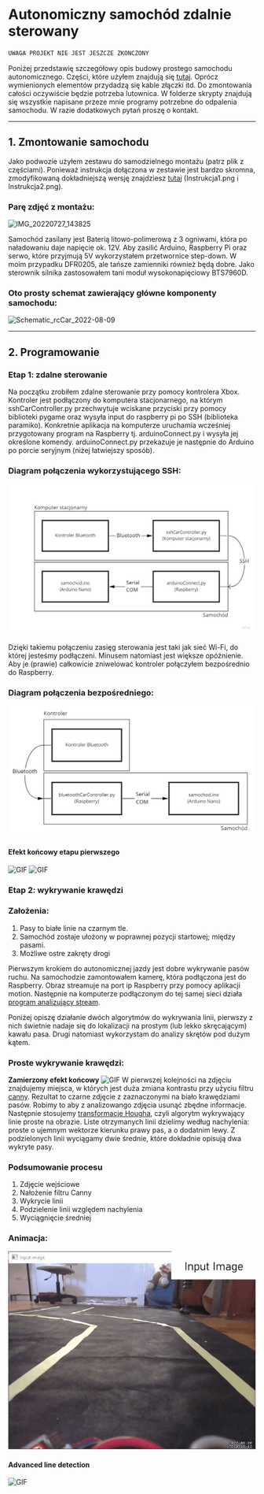 # Autonomiczny samochód zdalnie sterowany
```python
UWAGA PROJEKT NIE JEST JESZCZE ZKONCZONY
```
Poniżej przedstawię szczegółowy opis budowy prostego samochodu autonomicznego. Części, które użyłem znajdują się [tutaj](https://github.com/M1chol/rcCar/blob/main/Inne/czesci.md). Oprócz wymienionych elementów przydadzą się kable złączki itd. Do zmontowania całości oczywiście będzie potrzeba lutownica. W folderze skrypty znajdują się wszystkie napisane przeze mnie programy potrzebne do odpalenia samochodu. W razie dodatkowych pytań proszę o kontakt.

---

## 1. Zmontowanie samochodu
Jako podwozie użyłem zestawu do samodzielnego montażu (patrz plik z częściami). Ponieważ instrukcja dołączona w zestawie jest bardzo skromna, zmodyfikowaną dokładniejszą wersję znajdziesz [tutaj](https://github.com/M1chol/rcCar/blob/main/Zdjęcia/Schematy) (Instrukcja1.png i Instrukcja2.png).

### Parę zdjęć z montażu:
![IMG_20220727_143825](https://user-images.githubusercontent.com/106252516/184039809-f9397042-ed86-4d5f-9c24-03a827240d34.png)

Samochód zasilany jest Baterią litowo-polimerową z 3 ogniwami, która po naładowaniu daje napięcie ok. 12V. Aby zasilić Arduino, Raspberry Pi oraz serwo, które przyjmują 5V wykorzystałem przetwornice step-down. W moim przypadku DFR0205, ale tańsze zamienniki również będą dobre. Jako sterownik silnika zastosowałem tani moduł wysokonapięciowy BTS7960D.

### Oto prosty schemat zawierający główne komponenty samochodu:
![Schematic_rcCar_2022-08-09](https://user-images.githubusercontent.com/106252516/183687655-5ca91baa-e46a-4876-8bab-b56d4de04d62.png)
<!--DODAĆ ZDJĘCIE KOŃCOWE-->

---

## 2. Programowanie
### Etap 1: zdalne sterowanie
Na początku zrobiłem zdalne sterowanie przy pomocy kontrolera Xbox. Kontroler jest podłączony do komputera stacjonarnego, na którym sshCarController.py przechwytuje wciskane przyciski przy pomocy biblioteki pygame oraz wysyła input do raspberry pi po SSH (biblioteka paramiko). Konkretnie aplikacja na komputerze uruchamia wcześniej przygotowany program na Raspberry tj. arduinoConnect.py i wysyła jej określone komendy. arduinoConnect.py przekazuje je następnie do Arduino po porcie seryjnym (niżej łatwiejszy sposób).
### Diagram połączenia wykorzystującego SSH:
![IMG](https://github.com/M1chol/rcCar/blob/main/Zdjęcia/Schematy/ScriptsDiagram1.jpg)

Dzięki takiemu połączeniu zasięg sterowania jest taki jak sieć Wi-Fi, do której jesteśmy podłączeni. Minusem natomiast jest większe opóźnienie. Aby je (prawie) całkowicie zniwelować kontroler połączyłem bezpośrednio do Raspberry.

### Diagram połączenia bezpośredniego:
![IMG](https://github.com/M1chol/rcCar/blob/main/Zdjęcia/Schematy/ScriptsDiagram2.jpg)

#### Efekt końcowy etapu pierwszego
![GIF](https://github.com/M1chol/rcCar/blob/main/Zdjęcia/Budowa/DrivingTestAinm.gif)
![GIF](https://github.com/M1chol/rcCar/blob/main/Zdjęcia/Budowa/DrivingTestAinm2.gif)

### Etap 2: wykrywanie krawędzi
### Założenia:
1. Pasy to białe linie na czarnym tle.
2. Samochód zostaje ułożony w poprawnej pozycji startowej; między pasami.
3. Możliwe ostre zakręty drogi

Pierwszym krokiem do autonomicznej jazdy jest dobre wykrywanie pasów ruchu. Na samochodzie zamontowałem kamerę, która podłączona jest do Raspberry. Obraz streamuje na port ip Raspberry przy pomocy aplikacji motion. Następnie na komputerze podłączonym do tej samej sieci działa [program analizujący stream](https://github.com/M1chol/rcCar/blob/main/Skrypty/LineDetectionAdvanced.py).

Poniżej opiszę działanie dwóch algorytmów do wykrywania linii, pierwszy z nich świetnie nadaje się do lokalizacji na prostym (lub lekko skręcającym) kawału pasa. Drugi natomiast wykorzystam do analizy skrętów pod dużym kątem.
### Proste wykrywanie krawędzi:
**Zamierzony efekt końcowy**
![GIF](https://github.com/M1chol/rcCar/blob/main/Zdjęcia/Budowa/DrivingTestAinm3.gif)
W pierwszej kolejności na zdjęciu znajdujemy miejsca, w których jest duża zmiana kontrastu przy użyciu filtru [canny](https://pl.wikipedia.org/wiki/Canny). Rezultat to czarne zdjęcie z zaznaczonymi na biało krawędziami pasów. Robimy to aby z analizowango zdjęcia usunąć zbędne informacje. Następnie stosujemy [transformacje Hougha](https://pl.wikipedia.org/wiki/Transformacja_Hougha), czyli algorytm wykrywający linie proste na obrazie. Liste otrzymanych linii dzielimy według nachylenia: proste o ujemnym wektorze kierunku prawy pas, a o dodatnim lewy. Z podzielonych linii wyciągamy dwie średnie, które dokładnie opisują dwa wykryte pasy.
### Podsumowanie procesu
1. Zdjęcie wejściowe
2. Nałożenie filtru Canny
3. Wykrycie linii
4. Podzielenie linii względem nachylenia
5. Wyciągnięcie średniej
### Animacja:
![GIF](https://github.com/M1chol/rcCar/blob/main/Zdjęcia/Budowa/lineDetecionProces.gif)

#### Advanced line detection

![GIF](https://github.com/M1chol/rcCar/blob/main/Zdjęcia/Budowa/DrivingTestAinm5_copy.gif)
